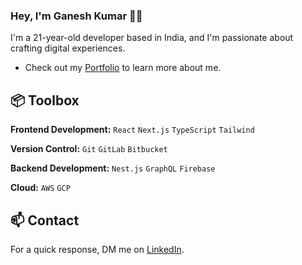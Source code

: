 ### Hey, I'm Ganesh Kumar 👋🏽  

I'm a 21-year-old developer based in India, and I'm passionate about crafting digital experiences. 

- Check out my [Portfolio](https://gan3xh.vercel.app/) to learn more about me.
 
## 📦 Toolbox

**Frontend Development:** `React` `Next.js` `TypeScript` `Tailwind`
 
**Version Control:** `Git` `GitLab` `Bitbucket`

**Backend Development:** `Nest.js` `GraphQL` `Firebase` 

**Cloud:** `AWS` `GCP`

 

## 📫 Contact

 For a quick response, DM me on [LinkedIn](www.linkedin.com/in/gan3xh/). 
 
<!---
gan3xh/gan3xh is a ✨ special ✨ repository because its `README.md` (this file) appears on your GitHub profile.
You can click the Preview link to take a look at your changes.
--->
